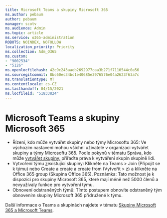 ```yaml
---
title: Microsoft Teams a skupiny Microsoft 365
ms.author: pebaum
author: pebaum
manager: scotv
ms.audience: Admin
ms.topic: article
ms.service: o365-administration
ROBOTS: NOINDEX, NOFOLLOW
localization_priority: Priority
ms.collection: Adm_O365
ms.custom:
- "9002534"
- "5126"
ms.openlocfilehash: 42c9c243aaeb2692977caa3b271f7110544c0a56
ms.sourcegitcommit: 8bc60ec34bc1e40685e3976576e04a2623f63a7c
ms.translationtype: MT
ms.contentlocale: cs-CZ
ms.lasthandoff: 04/15/2021
ms.locfileid: "51833824"
---
```

# <a name="microsoft-teams-and-microsoft-365-groups"></a>Microsoft Teams a skupiny Microsoft 365

- Řízení, kdo může vytvářet skupiny nebo týmy Microsoftu 365: Ve výchozím nastavení mohou všichni uživatelé v organizaci vytvářet skupiny a týmy Microsoftu 365. Podle pokynů v tématu Správa, kdo může [vytvářet skupiny,](https://support.office.com/article/4c46c8cb-17d0-44b5-9776-005fced8e618) přiřaďte práva k vytváření skupin skupině lidí.
- Vytvoření týmu  [z](https://support.microsoft.com/office/24ec428e-40d7-4a1a-ab87-29be7d145865)existující skupiny: Klikněte na Teams > Join (Připojit se k týmu) nebo Create a create a create from (Vytvořit > z) a klikněte na Office 365 group (Skupina Office 365). Poznámka: Tato možnost je k dispozici pro skupiny Microsoft 365, které mají méně než 5000 členů a nevyužívaly funkce pro vytvoření týmu.
- Obnovení odstraněných týmů: [](https://docs.microsoft.com/microsoftteams/archive-or-delete-a-team#restore-a-deleted-team) Tímto postupem obnovíte odstraněný tým obnovením skupiny Microsoft 365 přidružené k týmu.

Další informace o Teams a skupinách najdete v tématu [Skupiny Microsoft 365 a Microsoft Teams](https://docs.microsoft.com/microsoftteams/office-365-groups).
